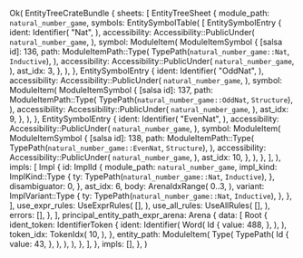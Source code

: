 Ok(
    EntityTreeCrateBundle {
        sheets: [
            EntityTreeSheet {
                module_path: `natural_number_game`,
                symbols: EntitySymbolTable(
                    [
                        EntitySymbolEntry {
                            ident: Identifier(
                                "Nat",
                            ),
                            accessibility: Accessibility::PublicUnder(
                                `natural_number_game`,
                            ),
                            symbol: ModuleItem(
                                ModuleItemSymbol {
                                    [salsa id]: 136,
                                    path: ModuleItemPath::Type(
                                        TypePath(`natural_number_game::Nat`, `Inductive`),
                                    ),
                                    accessibility: Accessibility::PublicUnder(
                                        `natural_number_game`,
                                    ),
                                    ast_idx: 3,
                                },
                            ),
                        },
                        EntitySymbolEntry {
                            ident: Identifier(
                                "OddNat",
                            ),
                            accessibility: Accessibility::PublicUnder(
                                `natural_number_game`,
                            ),
                            symbol: ModuleItem(
                                ModuleItemSymbol {
                                    [salsa id]: 137,
                                    path: ModuleItemPath::Type(
                                        TypePath(`natural_number_game::OddNat`, `Structure`),
                                    ),
                                    accessibility: Accessibility::PublicUnder(
                                        `natural_number_game`,
                                    ),
                                    ast_idx: 9,
                                },
                            ),
                        },
                        EntitySymbolEntry {
                            ident: Identifier(
                                "EvenNat",
                            ),
                            accessibility: Accessibility::PublicUnder(
                                `natural_number_game`,
                            ),
                            symbol: ModuleItem(
                                ModuleItemSymbol {
                                    [salsa id]: 138,
                                    path: ModuleItemPath::Type(
                                        TypePath(`natural_number_game::EvenNat`, `Structure`),
                                    ),
                                    accessibility: Accessibility::PublicUnder(
                                        `natural_number_game`,
                                    ),
                                    ast_idx: 10,
                                },
                            ),
                        },
                    ],
                ),
                impls: [
                    Impl {
                        id: ImplId {
                            module_path: `natural_number_game`,
                            impl_kind: ImplKind::Type {
                                ty: TypePath(`natural_number_game::Nat`, `Inductive`),
                            },
                            disambiguator: 0,
                        },
                        ast_idx: 6,
                        body: ArenaIdxRange(
                            0..3,
                        ),
                        variant: ImplVariant::Type {
                            ty: TypePath(`natural_number_game::Nat`, `Inductive`),
                        },
                    },
                ],
                use_expr_rules: UseExprRules(
                    [],
                ),
                use_all_rules: UseAllRules(
                    [],
                ),
                errors: [],
            },
        ],
        principal_entity_path_expr_arena: Arena {
            data: [
                Root {
                    ident_token: IdentifierToken {
                        ident: Identifier(
                            Word(
                                Id {
                                    value: 488,
                                },
                            ),
                        ),
                        token_idx: TokenIdx(
                            10,
                        ),
                    },
                    entity_path: ModuleItem(
                        Type(
                            TypePath(
                                Id {
                                    value: 43,
                                },
                            ),
                        ),
                    ),
                },
            ],
        },
        impls: [],
    },
)